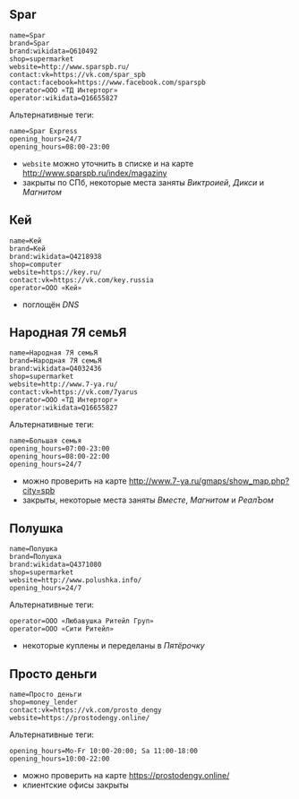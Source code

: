 ## Spar

	name=Spar
	brand=Spar
	brand:wikidata=Q610492
	shop=supermarket
	website=http://www.sparspb.ru/
	contact:vk=https://vk.com/spar_spb
	contact:facebook=https://www.facebook.com/sparspb
	operator=ООО «ТД Интерторг»
	operator:wikidata=Q16655827

Альтернативные теги:

	name=Spar Express
	opening_hours=24/7
	opening_hours=08:00-23:00

* `website` можно уточнить в списке и на карте http://www.sparspb.ru/index/magaziny
* закрыты по СПб, некоторые места заняты *Виктроией*, *Дикси* и *Магнитом*

## Кей

	name=Кей
	brand=Кей
	brand:wikidata=Q4218938
	shop=computer
	website=https://key.ru/
	contact:vk=https://vk.com/key.russia
	operator=ООО «Кей»

* поглощён *DNS*

## Народная 7Я семьЯ

	name=Народная 7Я семьЯ
	brand=Народная 7Я семьЯ
	brand:wikidata=Q4032436
	shop=supermarket
	website=http://www.7-ya.ru/
	contact:vk=https://vk.com/7yarus
	operator=ООО «ТД Интерторг»
	operator:wikidata=Q16655827

Альтернативные теги:

	name=Большая семья
	opening_hours=07:00-23:00
	opening_hours=08:00-22:00
	opening_hours=24/7

* можно проверить на карте http://www.7-ya.ru/gmaps/show_map.php?city=spb
* закрыты, некоторые места заняты *Вместе*, *Магнитом* и *РеалЪом*

## Полушка

	name=Полушка
	brand=Полушка
	brand:wikidata=Q4371080
	shop=supermarket
	website=http://www.polushka.info/
	opening_hours=24/7

Альтернативные теги:

	operator=ООО «Любавушка Ритейл Груп»
	operator=ООО «Сити Ритейл»

* некоторые куплены и переделаны в *Пятёрочку*

## Просто деньги

	name=Просто деньги
	shop=money_lender
	contact:vk=https://vk.com/prosto_dengy
	website=https://prostodengy.online/

Альтернативные теги:

	opening_hours=Mo-Fr 10:00-20:00; Sa 11:00-18:00
	opening_hours=10:00-22:00

* можно проверить на карте https://prostodengy.online/
* клиентские офисы закрыты
